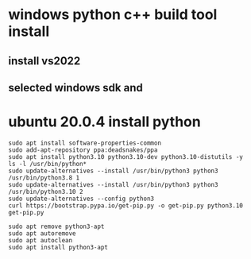 # windows python c++ build tool install
## install vs2022
## selected windows sdk and 

# ubuntu 20.0.4 install python
```shell
sudo apt install software-properties-common
sudo add-apt-repository ppa:deadsnakes/ppa
sudo apt install python3.10 python3.10-dev python3.10-distutils -y
ls -l /usr/bin/python*
sudo update-alternatives --install /usr/bin/python3 python3 /usr/bin/python3.8 1
sudo update-alternatives --install /usr/bin/python3 python3 /usr/bin/python3.10 2
sudo update-alternatives --config python3
curl https://bootstrap.pypa.io/get-pip.py -o get-pip.py python3.10 get-pip.py

sudo apt remove python3-apt
sudo apt autoremove
sudo apt autoclean
sudo apt install python3-apt
```